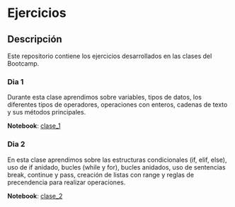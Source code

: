 # Ejercicios

## Descripción

Este repositorio contiene los ejercicios desarrollados en las clases del Bootcamp.

### Dia 1

Durante esta clase aprendimos sobre variables, tipos de datos, los diferentes tipos de operadores, operaciones con enteros, cadenas de texto y sus métodos principales.

**Notebook**: [clase_1](./ejercicios_clase_1.ipynb)

### Dia 2

En esta clase aprendimos sobre las estructuras condicionales (if, elif, else), uso de if anidado, bucles (while y for), bucles anidados, uso de sentencias break, continue y pass, creación de listas con range y reglas de precendencia para realizar operaciones.

**Notebook**: [clase_2](./ejercicios_clase_2.ipynb)
